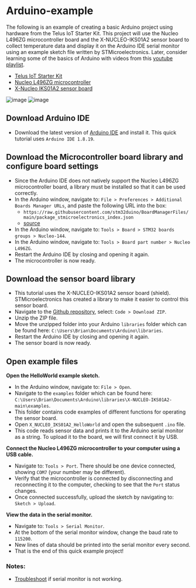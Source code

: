# Arduino-example

The following is an example of creating a basic Arduino project using hardware from the Telus IoT Starter Kit. This project will use the Nucleo L496ZG microcontroller board and the X-NUCLEO-IKS01A2 sensor board to collect temperature data and display it on the Arduino IDE serial monitor using an example sketch file written by STMicroelectronics. Later, consider learning some of the basics of Arduino with videos from this [youtube playlist](https://www.youtube.com/watch?v=fJWR7dBuc18&list=PLGs0VKk2DiYw-L-RibttcvK-WBZm8WLEP).

- [Telus IoT Starter Kit](https://www.avnet.com/shop/us/products/avnet-engineering-services/aes-bg96-iot-sk2-g-3074457345636408150?INTCMP=tbs_low-power-wide-area_button_buy-your-kit)
- [Nucleo L496ZG microcontroller](https://os.mbed.com/platforms/ST-Nucleo-L496ZG/)
- [X-Nucleo IKS01A2 sensor board](https://www.st.com/en/ecosystems/x-nucleo-iks01a2.html)

![image](https://user-images.githubusercontent.com/53897474/166283647-21528042-ed2a-4b43-836f-c65470029f3d.png)
![image](https://user-images.githubusercontent.com/53897474/166283557-e5f2f534-3732-4d73-932f-d146ae28053c.png)

## Download Arduino IDE
-	Download the latest version of [Arduino IDE](https://www.arduino.cc/en/software) and install it. This quick tutorial uses `Arduino IDE 1.8.19`.

## Download the Microcontroller board library and configure board settings
-	Since the Arduino IDE does not natively support the Nucleo L496ZG microcontroller board, a library must be installed so that it can be used correctly. 
-	In the Arduino window, navigate to: `File > Preferences > Additional Boards Manager URLs`, and paste the following URL into the box:
    -	`https://raw.githubusercontent.com/stm32duino/BoardManagerFiles/main/package_stmicroelectronics_index.json`
    -	[source](https://www.youtube.com/watch?v=1x-aNEtag88)
-	In the Arduino window, navigate to: `Tools > Board > STM32 boards groups > Nucleo-144`.
-	In the Arduino window, navigate to: `Tools > Board part number > Nucleo L496ZG`.
-	Restart the Arduino IDE by closing and opening it again.
-	The microcontroller is now ready.

## Download the sensor board library
-	This tutorial uses the X-NUCLEO-IKS01A2 sensor board (shield). STMicroelectronics has created a library to make it easier to control this sensor board.
-	Navigate to the [Github repository](https://github.com/stm32duino/X-NUCLEO-IKS01A2), select: `Code > Download ZIP`. 
-	Unzip the ZIP file.
-	Move the unzipped folder into your Arduino `libraries` folder which can be found here: `C:\Users\Brian\Documents\Arduino\libraries`.
-	Restart the Arduino IDE by closing and opening it again.
-	The sensor board is now ready.

## Open example files
**Open the HelloWorld example sketch.**
-	In the Arduino window, navigate to: `File > Open`.
-	Navigate to the `examples` folder which can be found here: `C:\Users\Brian\Documents\Arduino\libraries\X-NUCLEO-IKS01A2-main\examples`.
-	This folder contains code examples of different functions for operating the sensor board. 
-	Open `X_NUCLEO_IKS01A2_HelloWorld` and open the subsequent `.ino` file.
-	This code reads sensor data and prints it to the Arduino serial monitor as a string. To upload it to the board, we will first connect it by USB.

**Connect the Nucleo L496ZG microcontroller to your computer using a USB cable.**
-	Navigate to: `Tools > Port`. There should be one device connected, showing `COM7` (your number may be different).
-	Verify that the microcontroller is connected by disconnecting and reconnecting it to the computer, checking to see that the `Port` status changes.
-	Once connected successfully, upload the sketch by navigating to: `Sketch > Upload`. 

**View the data in the serial monitor.**
-	Navigate to: `Tools > Serial Monitor`.
-	At the bottom of the serial monitor window, change the baud rate to `115200`.
-	New lines of data should be printed into the serial monitor every second.
-	That is the end of this quick example project! 

### Notes:
-	[Troubleshoot](https://support.arduino.cc/hc/en-us/articles/4403361259538-I-can-upload-a-sketch-but-the-IDE-serial-monitor-does-not-open-Windows-) if serial monitor is not working.
